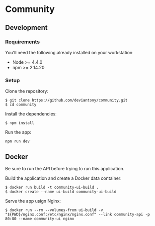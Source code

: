 # Community

## Development

### Requirements

You'll need the following already installed on your workstation:

* Node >= 4.4.0
* npm >= 2.14.20

### Setup

Clone the repository:

```shell
$ git clone https://github.com/deviantony/community.git
$ cd community
```

Install the dependencies:

```shell
$ npm install
```

Run the app:

```shell
npm run dev
```

## Docker

Be sure to run the API before trying to run this application.

Build the application and create a Docker data container:

```shell
$ docker run build -t community-ui-build .
$ docker create --name ui-build community-ui-build
```

Serve the app usign Nginx:

```shell
$ docker run --rm --volumes-from ui-build -v "${PWD}/nginx.conf:/etc/nginx/nginx.conf" --link community-api -p 80:80 --name community-ui nginx
```
